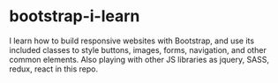# bootstrap-i-learn
I learn how to build responsive websites with Bootstrap, and use its included classes to style buttons, images, forms, navigation, and other common elements. Also playing with other JS libraries as jquery, SASS, redux, react in this repo.
